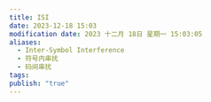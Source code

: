 ```yaml
---
title: ISI
date: 2023-12-18 15:03
modification date: 2023 十二月 18日 星期一 15:03:05
aliases:
  - Inter-Symbol Interference
  - 符号内串扰
  - 码间串扰
tags: 
publish: "true"
---
```



